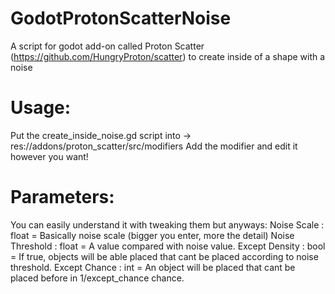 # GodotProtonScatterNoise
A script for godot add-on called Proton Scatter (https://github.com/HungryProton/scatter) to create inside of a shape with a noise

# Usage:
Put the create_inside_noise.gd script into -> res://addons/proton_scatter/src/modifiers
Add the modifier and edit it however you want!

# Parameters:
You can easily understand it with tweaking them but anyways:
Noise Scale : float = Basically noise scale (bigger you enter, more the detail)
Noise Threshold : float = A value compared with noise value.
Except Density : bool = If true, objects will be able placed that cant be placed according to noise threshold.
Except Chance : int = An object will be placed that cant be placed before in 1/except_chance chance.
